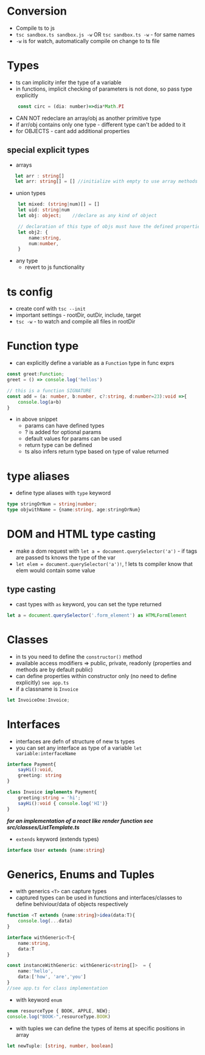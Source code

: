 # Conversion
- Compile ts to js
- `tsc sandbox.ts sandbox.js -w` OR `tsc sandbox.ts -w` - for same names
- `-w` is for watch, automatically compile on change to ts file


# Types
- ts can implicity infer the type of a variable
- in functions, implicit checking of parameters is not done, so pass type explicitly
```js
    const circ = (dia: number)=>dia*Math.PI
```
- CAN NOT redeclare an array/obj as another primitive type
- if arr/obj contains only one type - different type can't be added to it
- for OBJECTS - cant add additional properties

## special explicit types
- arrays
 ```ts
    let arr : string[]
    let arr: string[] = [] //initialize with empty to use array methods
```

- union types
```ts
    let mixed: (string|num)[] = []
    let uid: string|num
    let obj: object;    //declare as any kind of object

    // declaration of this type of objs must have the defined properties
    let obj2: {
        name:string,
        num:number,
    }
```
- any type
    - revert to js functionality

# ts config

- create conf with `tsc --init`
- important settings - rootDir, outDir, include, target
- `tsc -w` - to watch and compile all files in rootDir

# Function type
- can explicitly define a variable as a `Function` type in func exprs
```ts
const greet:Function;
greet = () => console.log('hellos')

// this is a function SIGNATURE
const add = (a: number, b:number, c?:string, d:number=23):void =>{
    console.log(a+b)
}
```
- in above snippet
    - params can have defined types
    - ? is added for optional params
    - default values for params can be used
    - return type can be defined
    - ts also infers return type based on type of value returned

# type aliases
- define type aliases with `type` keyword
```ts
type stringOrNum = string|number;
type objwithName = {name:string, age:stringOrNum}
```

# DOM and HTML type casting

- make a dom request with `let a = document.querySelector('a')` - if tags are passed ts knows the type of the var
- `let elem = document.querySelector('a')!`, ! lets ts compiler know that elem would contain some value

## type casting
- cast types with `as` keyword, you can set the type returned 
```js
let a = document.querySelector('.form_element') as HTMLFormElement
```

# Classes
- in ts you need to define the `constructor()` method
- available access modifiers => public, private, readonly (properties and methods are by default public)
- can define properties within constructor only (no need to define explicitly) `see app.ts`
- if a classname is `Invoice`
```ts
let InvoiceOne:Invoice;
```

# Interfaces
- interfaces are defn of structure of new ts types
- you can set any interface as type of a variable `let variable:interfaceName`
```ts
interface Payment{
    sayHi():void,
    greeting: string
}

class Invoice implements Payment{
    greeting:string = 'hi';
    sayHi():void { console.log('HI')}
}
```

***for an implementation of a react like render function see src/classes/ListTemplate.ts***

- `extends` keyword (extends types)
```ts
interface User extends {name:string}
```

# Generics, Enums and Tuples
- with generics `<T>` can capture types
- captured types can be used in functions and interfaces/classes to define behiviour/data of objects respectively
```ts
function <T extends {name:string}>idea(data:T){
    console.log(...data)
}

interface withGeneric<T>{
    name:string,
    data:T
}

const instanceWithGeneric: withGeneric<string[]>  = {
    name:'hello',
    data:['how', 'are','you']
}
//see app.ts for class implementation
```

- with keyword `enum`
```ts
enum resourceType { BOOK, APPLE, NEW};
console.log("BOOK-",resourceType.BOOK)
```
- with tuples we can define the types of items at specific positions in array
```ts
let newTuple: [string, number, boolean]
```